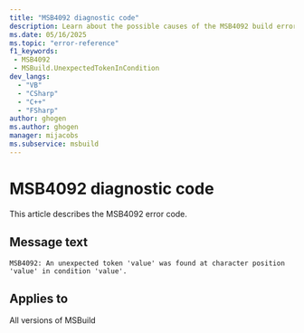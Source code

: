 ```yaml
---
title: "MSB4092 diagnostic code"
description: Learn about the possible causes of the MSB4092 build error, and get troubleshooting tips.
ms.date: 05/16/2025
ms.topic: "error-reference"
f1_keywords:
 - MSB4092
 - MSBuild.UnexpectedTokenInCondition
dev_langs:
  - "VB"
  - "CSharp"
  - "C++"
  - "FSharp"
author: ghogen
ms.author: ghogen
manager: mijacobs
ms.subservice: msbuild
---
```


# MSB4092 diagnostic code

<!-- :::ErrorDefinitionDescription::: -->
<!-- :::editable-content name="introDescription"::: -->
This article describes the MSB4092 error code.
<!-- :::editable-content-end::: -->

## Message text

<!-- :::editable-content name="messageText"::: -->
`MSB4092: An unexpected token 'value' was found at character position 'value' in condition 'value'.`
<!-- :::editable-content-end::: -->
<!-- MSB4092: An unexpected token "{1}" was found at character position {2} in condition "{0}". -->

<!-- :::editable-content name="postOutputDescription"::: -->
<!--
{StrBegin="MSB4092: "}
-->
<!-- :::editable-content-end::: -->
<!-- :::ErrorDefinitionDescription-end::: -->

## Applies to

All versions of MSBuild
